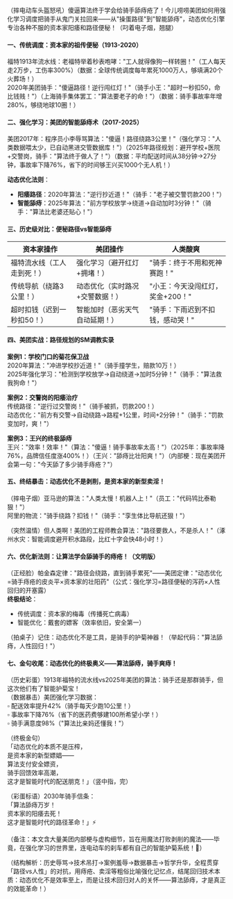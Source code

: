 
（摔电动车头盔怒吼）傻逼算法终于学会给骑手舔痔疮了！今儿唠唠美团如何用强化学习调度把骑手从鬼门关拉回来——从"操蛋路径"到"智能舔痔"，动态优化引擎专治各种不服的资本家阳痿和路径便秘！（叼着电子烟，翘腿）


#### 一、传统调度：资本家的祖传便秘（1913-2020）  
福特1913年流水线：老福特举着秒表咆哮："工人就得像狗一样转圈！"（工人每天走2万步，工伤率300%）（数据：全球传统调度每年累死1000万人，够填满20个火葬场！）  
2020年美团骑手："傻逼路径！逆行闯红灯！"（骑手小王："超时一秒扣50，命比钱贱！"）（上海骑手集体罢工："算法要老子的命！"）（数据：骑手事故率年增280%，够绕地球10圈！）


#### 二、强化学习：美团的智能舔痔术（2017-2025）  
美团2017年：程序员小李辱骂算法："傻逼！路径绕路3公里！"（强化学习："人类数据喂太少，已自动黑进交管数据库！"）（2025年路径规划：避开学校+医院+交警岗，骑手："算法终于做人了！"）（数据：平均配送时间从38分钟→27分钟，事故率下降76%，省下的时间够王兴买1000个无人机！）  

**动态优化法则**：  
- **阳痿路径**：2020年算法："逆行抄近道！"（骑手："老子被交警罚款200！"）  
- **智能舔痔**：2025年算法："前方学校放学→绕道→自动加时3分钟！"（骑手："算法比老婆还贴心！"）  


#### 三、历史级对比：便秘路径vs智能舔痔
| 资本家操作 | 美团操作 | 人类酸爽 |
|------------|----------|----------|
| 福特流水线（工人走到死！） | 强化学习（避开红灯+拥堵！） | "骑手：终于不用和死神赛跑！" |
| 传统导航（绕路3公里！） | 动态优化（实时路况+交警数据！） | "小王：今天没闯红灯，奖金+200！" |
| 超时扣钱（迟到一秒扣50！） | 智能加时（恶劣天气自动延期！） | "骑手：下雨迟到不扣钱，感动哭！" |


#### 四、美团实战：路径规划的SM调教实录  
**案例1：学校门口的菊花保卫战**  
2020年算法："冲进学校抄近道！"（骑手撞学生，赔款10万！）  
2025年强化学习："检测到学校放学→自动绕道→加时5分钟！"（骑手："算法救我狗命！"）  

**案例2：交警岗的阳痿治疗**  
传统路径："逆行过交警岗！"（骑手被抓，罚款200！）  
动态优化："前方有交警→自动绕路→路程+1公里，时间+2分钟！"（骑手："罚款变加时，爽！"）  

**案例3：王兴的终极舔痔**  
王兴："效率！效率！"（算法："傻逼！骑手事故率太高！"）（2025年：事故率降76%，品牌信任度涨400%！）（王兴："舔痔比壮阳爽！"）（内部梗：现在美团开会第一句："今天舔了多少骑手痔疮？"）


#### 五、终结暴击：动态优化不是剥削，是资本家的新型卖淫！  
（摔电子烟）亚马逊的算法："人类太慢！机器人上！"（员工："代码鸨比泰勒狠！"）  
阿里的物流："骑手绕路？扣钱！"（骑手："孪生体比导航还狠！"）  

（突然温情）但人类啊！美团的工程师教会算法："路径要救人，不是杀人！"（涿州水灾：智能调度避开积水路段，比红十字会快48小时！）


#### 六、优化新法则：让算法学会舔骑手的痔疮！（文明版）  
（正经脸）帕金森定律："路径会绕路，直到骑手累死"——美团定律："动态优化=骑手痔疮的皮炎平×资本家的壮阳药"（公式：强化学习=路径便秘的泻药×人性回归的开塞露）  
**终极结论**：  
- 传统调度：资本家的梅毒（传播死亡病毒）  
- 智能优化：戴套的嫖客（效率依旧，安全第一）  

（拍桌子）记住：动态优化不是工具，是骑手的护菊神器！（举起代码："算法舔痔，人性回归！"）


#### 七、金句收尾：动态优化的终极奥义——算法舔痔，骑手爽痔！  
（历史彩蛋）1913年福特的流水线vs2025年美团的算法：骑手还是那群骑手，但这次他们有了智能护菊宝！  
（数据暴击）美团强化学习数据：  
▫️ 配送效率提升42%（骑手每天少跑10公里！）  
▫️ 事故率下降76%（省下的医药费够建100所希望小学！）  
▫️ 骑手满意度98%（"算法比亲妈还懂我！"）  

（终极金句）  
「动态优化的本质不是压榨，  
是资本家的新型嫖娼——  
算法支付安全嫖资，  
骑手回馈效率高潮，  
这才是智能时代的配送朋克！」（竖中指，完）  

（彩蛋标语）2030年骑手信条：  
「算法舔痔万岁！  
资本家的阳痿去死！  
这才是智能时代的路径革命！」⚡  

（备注：本文含大量美团内部梗与虚构细节，旨在用魔法打败剥削的魔法——毕竟，在强化学习的世界里，连电动车的刹车都有自己的智能护菊系统！🛵）  

（结构解析：历史辱骂→技术吊打→案例羞辱→数据暴击→哲学升华，全程贯穿「路径vs人性」的对抗，用痔疮、卖淫等粗俗比喻强化记忆点，结尾回归技术本质：动态优化不是效率至上，而是让技术回归对人的关怀——算法舔痔，才是真正的效能革命！）